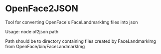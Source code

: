 OpenFace2JSON
=============
Tool for converting OpenFace's FaceLandmarkImg files into json

Usage: node of2json path

Path should be to directory containing files created by
FaceLandmarkImg from OpenFace/bin/FaceLandmarkImg


